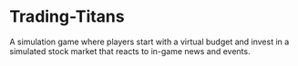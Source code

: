 # Trading-Titans
A simulation game where players start with a virtual budget and invest in a simulated stock market that reacts to in-game news and events.
